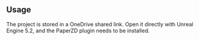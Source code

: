 ## Usage
The project is stored in a OneDrive shared link. Open it directly with Unreal Engine 5.2, and the PaperZD plugin needs to be installed.
